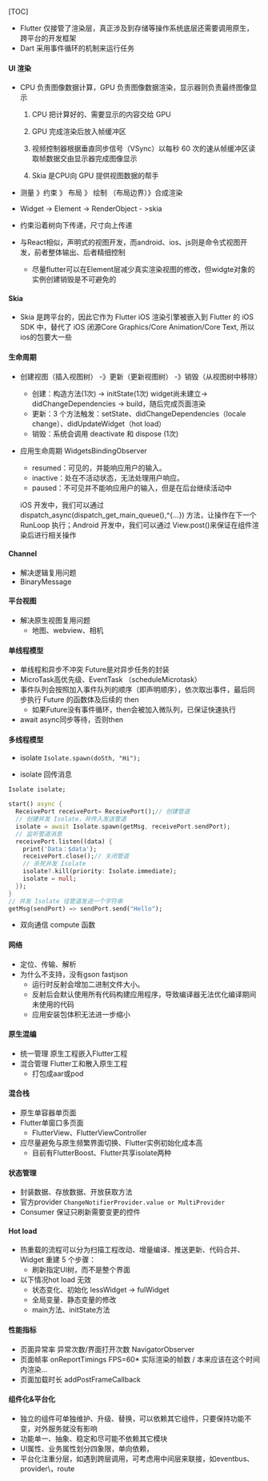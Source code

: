[TOC]

* Flutter 仅接管了渲染层，真正涉及到存储等操作系统底层还需要调用原生， 跨平台的开发框架
* Dart 采用事件循环的机制来运行任务

#### UI 渲染

* CPU 负责图像数据计算，GPU 负责图像数据渲染，显示器则负责最终图像显示

  1. CPU 把计算好的、需要显示的内容交给 GPU

  2. GPU 完成渲染后放入帧缓冲区

  3. 视频控制器根据垂直同步信号（VSync）以每秒 60 次的速从帧缓冲区读取帧数据交由显示器完成图像显示
  4. Skia 是CPU向 GPU 提供视图数据的帮手
* 测量 》约束 》 布局 》 绘制 （布局边界）》合成渲染
* Widget -> Element -> RenderObject - >skia
* 约束沿着树向下传递，尺寸向上传递
* 与React相似，声明式的视图开发，而android、ios、js则是命令式视图开发，前者整体输出、后者精细控制
  * 尽量flutter可以在Element层减少真实渲染视图的修改，但widgte对象的实例创建销毁是不可避免的

#### Skia

* Skia 是跨平台的，因此它作为 Flutter iOS 渲染引擎被嵌入到 Flutter 的 iOS SDK 中，替代了 iOS 闭源Core Graphics/Core Animation/Core Text,  所以ios的包要大一些

#### 生命周期

* 创建视图（插入视图树） -》更新（更新视图树） -》销毁（从视图树中移除）

  * 创建：构造方法(1次) -> initState(1次) widget尚未建立-> didChangeDependencies -> build，随后完成页面渲染
  * 更新：3 个方法触发：setState、didChangeDependencies（locale change）、didUpdateWidget（hot load）
  * 销毁：系统会调用 deactivate 和 dispose (1次)

* 应用生命周期 WidgetsBindingObserver

  * resumed：可见的，并能响应用户的输入。
  *  inactive：处在不活动状态，无法处理用户响应。 
  * paused：不可见并不能响应用户的输入，但是在后台继续活动中

  iOS 开发中，我们可以通过 dispatch_async(dispatch_get_main_queue(),^{…}) 方法，让操作在下一个 RunLoop 执行；Android 开发中，我们可以通过 View.post()来保证在组件渲染后进行相关操作

  

#### Channel

* 解决逻辑复用问题
* BinaryMessage

#### 平台视图

* 解决原生视图复用问题
  * 地图、webview、相机

#### 单线程模型

* 单线程和异步不冲突  Future是对异步任务的封装
* MicroTask高优先级、EventTask （scheduleMicrotask）
* 事件队列会按照加入事件队列的顺序（即声明顺序），依次取出事件，最后同步执行 Future 的函数体及后续的 then
  * 如果Future没有事件循环，then会被加入微队列，已保证快速执行
* await async同步等待，否则then

#### 多线程模型

* isolate  `Isolate.spawn(doSth, "Hi");`

* isolate 回传消息

```dart
Isolate isolate;

start() async {
  ReceivePort receivePort= ReceivePort();// 创建管道
  // 创建并发 Isolate，并传入发送管道
  isolate = await Isolate.spawn(getMsg, receivePort.sendPort);
  // 监听管道消息
  receivePort.listen((data) {
    print('Data：$data');
    receivePort.close();// 关闭管道
    // 杀死并发 Isolate
    isolate?.kill(priority: Isolate.immediate);
    isolate = null;
  });
}
// 并发 Isolate 往管道发送一个字符串
getMsg(sendPort) => sendPort.send("Hello");

```

* 双向通信 compute 函数

#### 网络

* 定位、传输、解析
* 为什么不支持，没有gson fastjson
  * 运行时反射会增加二进制文件大小。
  * 反射后会默认使用所有代码构建应用程序，导致编译器无法优化编译期间未使用的代码
  * 应用安装包体积无法进一步缩小

#### 原生混编

* 统一管理  原生工程嵌入Flutter工程
* 混合管理  Flutter工和散入原生工程
  * 打包成aar或pod

#### 混合栈

* 原生单容器单页面
* Flutter单窗口多页面
  * FlutterView、FlutterViewController
* 应尽量避免与原生频繁界面切换、Flutter实例初始化成本高
  * 目前有FlutterBoost、Flutter共享isolate两种

#### 状态管理

* 封装数据、存放数据、开放获取方法
* 官方provider `ChangeNotifierProvider.value or MultiProvider`
* Consumer 保证只刷新需要变更的控件

#### Hot load

* 热重载的流程可以分为扫描工程改动、增量编译、推送更新、代码合并、Widget 重建 5 个步骤：
  * 刷新指定UI树，而不是整个界面
* 以下情况hot load 无效
  * 状态变化、初始化 lessWidget -> fulWidget
  * 全局变量、静态变量的修改
  * main方法、initState方法

#### 性能指标

* 页面异常率  异常次数/界面打开次数 NavigatorObserver
* 页面帧率 onReportTimings FPS=60* 实际渲染的帧数 / 本来应该在这个时间内渲染...
* 页面加载时长 addPostFrameCallback

#### 组件化&平台化

* 独立的组件可单独维护、升级、替换，可以依赖其它组件，只要保持功能不变，对外服务就没有影响
* 功能单一、抽象、稳定和尽可能不依赖其它模块
* UI属性、业务属性划分四象限，单向依赖，
* 平台化注重分层，如遇到跨层调用，可考虑用中间层来联接，如eventbus、provider\，route